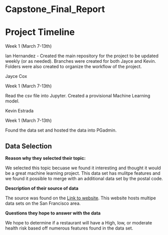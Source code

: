 # Capstone_Final_Report

# Project Timeline 

Week 1 (March 7-13th)

Ian Hernandez - Created the main repository for the project to be updated weekly (or as needed). Branches were created for both Jayce and Kevin. Folders were also created to organize the workflow of the project. 

Jayce Cox

Week 1 (March 7-13th)

Read the csv file into Jupyter. Created a provisional Machine Learning model.


Kevin Estrada

Week 1 (March 7-13th)

Found the data set and hosted the data into PGadmin.

## Data Selection 

**Reason why they selected their topic:**

We selected this topic becuase we found it interesting and thought it would be a great machine learning project. This data set has mulitpe features and we found it possible to merge with an additional data set by the postal code.  


**Description of their source of data**

The source was found on the [Link to website](https://data.sfgov.org/Health-and-Social-Services/Restaurant-Scores-LIVES-Standard/pyih-qa8i?row_index=0). This website hosts multipe data sets on the San Francisco area.


**Questions they hope to answer with the data**

We hope to determine if a restaurant will have a High, low, or moderate health risk based off numerous features found in the data set.